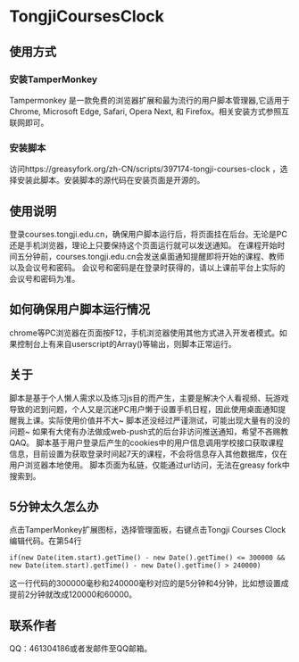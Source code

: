 # TongjiCoursesClock

## 使用方式
### 安装TamperMonkey
Tampermonkey 是一款免费的浏览器扩展和最为流行的用户脚本管理器,它适用于 Chrome, Microsoft Edge, Safari, Opera Next, 和 Firefox。相关安装方式参照互联网即可。
### 安装脚本
访问https://greasyfork.org/zh-CN/scripts/397174-tongji-courses-clock ，选择安装此脚本。安装脚本的源代码在安装页面是开源的。

## 使用说明
登录courses.tongji.edu.cn，确保用户脚本运行后，将页面挂在后台。无论是PC还是手机浏览器，理论上只要保持这个页面运行就可以发送通知。
在课程开始时间五分钟前，courses.tongji.edu.cn会发送桌面通知提醒即将开始的课程、教师以及会议号和密码。
会议号和密码是在登录时获得的，请以上课前平台上实际的会议号和密码为准。

## 如何确保用户脚本运行情况
chrome等PC浏览器在页面按F12，手机浏览器使用其他方式进入开发者模式。如果控制台上有来自userscript的Array()等输出，则脚本正常运行。

## 关于
脚本是基于个人懒人需求以及练习js目的而产生，主要是解决个人看视频、玩游戏导致的迟到问题，个人又是沉迷PC用户懒于设置手机日程，因此使用桌面通知提醒我上课。实际使用价值并不大~
脚本还没经过严谨测试，可能出现大量有的没的问题~
如果有大佬有办法做成web-push式的后台非访问推送通知，希望不吝赐教QAQ。
脚本基于用户登录后产生的cookies中的用户信息调用学校接口获取课程信息，目前设置为获取登录时间起7天的课程，不会将信息存入其他数据库，仅在用户浏览器本地使用。
脚本页面为私链，仅能通过url访问，无法在greasy fork中搜索到。

## 5分钟太久怎么办
点击TamperMonkey扩展图标，选择管理面板，右键点击Tongji Courses Clock编辑代码。在第54行

`
if(new Date(item.start).getTime() - new Date().getTime() <= 300000 && new Date(item.start).getTime() - new Date().getTime() > 240000)
`

这一行代码的300000毫秒和240000毫秒对应的是5分钟和4分钟，比如想设置成提前2分钟就改成120000和60000。

## 联系作者
QQ：461304186或者发邮件至QQ邮箱。
